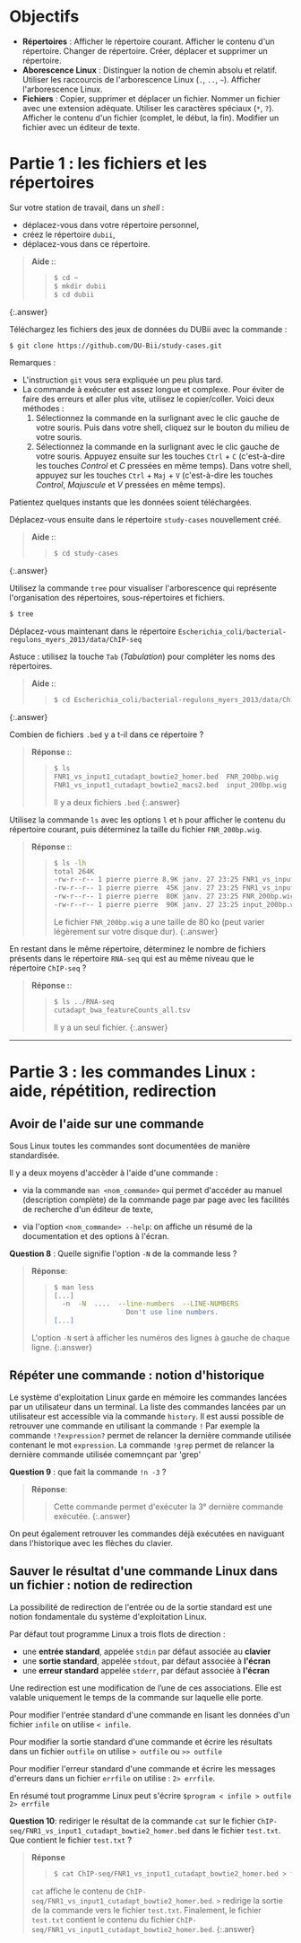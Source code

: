 # Objectifs

- **Répertoires** : Afficher le répertoire courant. Afficher le contenu d'un répertoire. Changer de répertoire. Créer, déplacer et supprimer un répertoire.
- **Aborescence Linux** : Distinguer la notion de chemin absolu et relatif. Utiliser les raccourcis de l'arborescence Linux (`.`, `..`, `~`). Afficher l'arborescence Linux.
- **Fichiers** : Copier, supprimer et déplacer un fichier. Nommer un fichier avec une extension adéquate. Utiliser les caractères spéciaux (`*`, `?`). Afficher le contenu d'un fichier (complet, le début, la fin). Modifier un fichier avec un éditeur de texte.


# Partie 1 : les fichiers et les répertoires

Sur votre station de travail, dans un *shell* :

- déplacez-vous dans votre répertoire personnel,
- créez le répertoire `dubii`,
- déplacez-vous dans ce répertoire.

> **Aide :**:
> > ```bash
> > $ cd ~
> > $ mkdir dubii
> > $ cd dubii
> > ```
{:.answer}


Téléchargez les fichiers des jeux de données du DUBii avec la commande :

```bash
$ git clone https://github.com/DU-Bii/study-cases.git
```

Remarques :

- L'instruction `git` vous sera expliquée un peu plus tard.
- La commande à exécuter est assez longue et complexe. Pour éviter de faire des erreurs et aller plus vite, utilisez le copier/coller. Voici deux méthodes :
    1. Sélectionnez la commande en la surlignant avec le clic gauche de votre souris. Puis dans votre shell, cliquez sur le bouton du milieu de votre souris.
    2. Sélectionnez la commande en la surlignant avec le clic gauche de votre souris. Appuyez ensuite sur les touches `Ctrl` + `C` (c'est-à-dire les touches *Control* et *C* pressées en même temps). Dans votre shell, appuyez sur les touches `Ctrl` + `Maj` + `V` (c'est-à-dire les touches *Control*, *Majuscule* et *V* pressées en même temps).


Patientez quelques instants que les données soient téléchargées.

Déplacez-vous ensuite dans le répertoire `study-cases` nouvellement créé.

> **Aide :**:
> > ```bash
> > $ cd study-cases
> > ```
{:.answer}

Utilisez la commande `tree` pour visualiser l'arborescence qui représente l'organisation des répertoires, sous-répertoires et fichiers.

```bash
$ tree
```

Déplacez-vous maintenant dans le répertoire `Escherichia_coli/bacterial-regulons_myers_2013/data/ChIP-seq`

Astuce : utilisez la touche `Tab` (*Tabulation*) pour compléter les noms des répertoires.

> **Aide :**:
> > ```bash
> > $ cd Escherichia_coli/bacterial-regulons_myers_2013/data/ChIP-seq
> > ```
{:.answer}

Combien de fichiers `.bed` y a t-il dans ce répertoire ?

> **Réponse :**:
> > ```bash
> > $ ls
> > FNR1_vs_input1_cutadapt_bowtie2_homer.bed  FNR_200bp.wig
> > FNR1_vs_input1_cutadapt_bowtie2_macs2.bed  input_200bp.wig
> > ```
> > Il y a deux fichiers `.bed`
{:.answer}


Utilisez la commande `ls` avec les options `l` et `h` pour afficher le contenu du répertoire courant, puis déterminez la taille du fichier `FNR_200bp.wig`.

> **Réponse :**:
> > ```bash
> > $ ls -lh
> > total 264K
> > -rw-r--r-- 1 pierre pierre 8,9K janv. 27 23:25 FNR1_vs_input1_cutadapt_bowtie2_homer.bed
> > -rw-r--r-- 1 pierre pierre  45K janv. 27 23:25 FNR1_vs_input1_cutadapt_bowtie2_macs2.bed
> > -rw-r--r-- 1 pierre pierre  80K janv. 27 23:25 FNR_200bp.wig
> > -rw-r--r-- 1 pierre pierre  90K janv. 27 23:25 input_200bp.wig
> > ```
> > Le fichier `FNR_200bp.wig` a une taille de 80 ko (peut varier légèrement sur votre disque dur).
{:.answer}


En restant dans le même répertoire, déterminez le nombre de fichiers présents dans le répertoire `RNA-seq` qui est au même niveau que le répertoire `ChIP-seq` ?

> **Réponse :**:
> > ```bash
> > $ ls ../RNA-seq
> > cutadapt_bwa_featureCounts_all.tsv
> > ```
> > Il y a un seul fichier.
{:.answer}

---

# Partie 3 : les commandes Linux : aide, répétition, redirection

## Avoir de l'aide sur une commande

Sous Linux toutes les commandes sont documentées de manière standardisée.

Il y a deux moyens d'accèder à l'aide d'une commande :

- via la commande `man <nom_commande>` qui permet d'accéder au manuel
(description complète) de la commande page par page avec les facilités de
recherche d'un éditeur de texte,

- via l'option `<nom_commande> --help`: on affiche un résumé de la
documentation et des options à l'écran.

**Question 8** : Quelle signifie l'option `-N` de la commande less ?

> **Réponse**:
> > ```bash
> > $ man less
> > [...]
> >   -n  -N  ....  --line-numbers  --LINE-NUMBERS
> >                   Don't use line numbers.
> > [...]
> > ```
> L'option `-N` sert à afficher les numéros des lignes à gauche de chaque ligne.
{:.answer}

## Répéter une commande : notion d'historique

Le système d'exploitation Linux garde en mémoire les commandes lancées par un
utilisateur dans un terminal.
La liste des commandes lancées par un utilisateur est accessible via la commande
`history`.
Il est aussi possible de retrouver une commande en utilisant la commande `!`
Par exemple la commande `!?expression?` permet de relancer la dernière commande
utilisée contenant le mot `expression`.
La commande `!grep` permet de relancer la dernière commande utilisée comemnçant par 'grep'

**Question 9** : que fait la commande `!n -3` ?

> **Réponse**:
> > Cette commande permet d'exécuter la 3° dernière commande exécutée.
{:.answer}

On peut également retrouver les commandes déjà exécutées en naviguant dans
l'historique avec les flèches du clavier.


## Sauver le résultat d'une commande Linux dans un fichier : notion de redirection

La possibilité de redirection de l'entrée ou de la sortie standard est une
notion fondamentale du système d'exploitation Linux.

Par défaut tout programme Linux a trois flots de direction :

- une **entrée standard**, appelée `stdin` par défaut associée au **clavier**
- une **sortie standard**, appelée `stdout`, par défaut associée à **l'écran**
- une **erreur standard** appelée `stderr`, par défaut associée à **l'écran**

Une redirection est une modification de l’une de ces associations.
Elle est valable uniquement le temps de la commande sur laquelle elle porte.

Pour modifier l'entrée standard d'une commande en lisant les données d'un
fichier `infile` on utilise `< infile`.

Pour modifier la sortie standard d'une commande et écrire les résultats dans un
fichier `outfile` on utilise `> outfile` ou `>> outfile`

Pour modifier l'erreur standard d'une commande et écrire les messages d'erreurs
dans un fichier `errfile` on utilise : `2> errfile`.

En résumé tout programme Linux peut s'écrire
`$program < infile > outfile 2> errfile`

**Question 10**: rediriger le résultat de la commande `cat` sur le fichier
`ChIP-seq/FNR1_vs_input1_cutadapt_bowtie2_homer.bed` dans le fichier `test.txt`.
Que contient le fichier `test.txt` ?

> **Réponse**
> > ```bash
> > $ cat ChIP-seq/FNR1_vs_input1_cutadapt_bowtie2_homer.bed > test.txt
> > ```
> `cat` affiche le contenu de `ChIP-seq/FNR1_vs_input1_cutadapt_bowtie2_homer.bed`.
> `>` redirige la sortie de la commande vers le fichier `test.txt`.
> Finalement, le fichier `test.txt` contient le contenu du fichier `ChIP-seq/FNR1_vs_input1_cutadapt_bowtie2_homer.bed`.
{:.answer}
